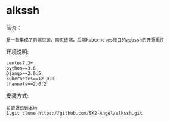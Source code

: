 # alkssh
简介：

    是一款集成了前端页面，网页终端，后端kubernetes接口的webssh的开源组件
    
环境说明:

    centos7.3+
    python==3.6
    Django==2.0.5
    kubernetes==12.0.0
    channels==2.0.2
    
    
安装方式:

    拉取源码到本地
    1.git clone https://github.com/SK2-Angel/alkssh.git
    
    
    
    
